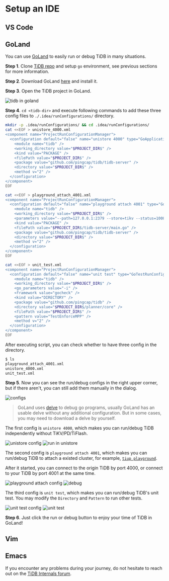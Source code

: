 # Setup an IDE

## VS Code

## GoLand

You can use [GoLand](https://www.jetbrains.com/go/) to easily run or debug TiDB in many situations.

**Step 1**. Clone [TiDB repo](https://github.com/pingcap/tidb) and setup `go` environment, see previous sections for more information.

**Step 2**. Download GoLand [here](https://www.jetbrains.com/go/download/) and install it.

**Step 3**. Open the TiDB project in GoLand.

![tidb in goland](https://user-images.githubusercontent.com/30543181/118812264-7fb9cc00-b8e0-11eb-8825-223afa93b2f0.png)

**Step 4**. `cd <tidb-dir>` and execute following commands to add these three config files to `./.idea/runConfigurations/` directory. 

```bash
mkdir -p .idea/runConfigurations/ && cd .idea/runConfigurations/
cat <<EOF > unistore_4000.xml
<component name="ProjectRunConfigurationManager">
  <configuration default="false" name="unistore 4000" type="GoApplicationRunConfiguration" factoryName="Go Application">
    <module name="tidb" />
    <working_directory value="$PROJECT_DIR$" />
    <kind value="PACKAGE" />
    <filePath value="$PROJECT_DIR$" />
    <package value="github.com/pingcap/tidb/tidb-server" />
    <directory value="$PROJECT_DIR$" />
    <method v="2" />
  </configuration>
</component>
EOF

cat <<EOF > playground_attach_4001.xml
<component name="ProjectRunConfigurationManager">
  <configuration default="false" name="playground attach 4001" type="GoApplicationRunConfiguration" factoryName="Go Application">
    <module name="tidb" />
    <working_directory value="$PROJECT_DIR$" />
    <parameters value="--path=127.0.0.1:2379 --store=tikv --status=10081 -P 4001 " />
    <kind value="PACKAGE" />
    <filePath value="$PROJECT_DIR$/tidb-server/main.go" />
    <package value="github.com/pingcap/tidb/tidb-server" />
    <directory value="$PROJECT_DIR$" />
    <method v="2" />
  </configuration>
</component>
EOF

cat <<EOF > unit_test.xml
<component name="ProjectRunConfigurationManager">
  <configuration default="false" name="unit test" type="GoTestRunConfiguration" factoryName="Go Test">
    <module name="tidb" />
    <working_directory value="$PROJECT_DIR$" />
    <go_parameters value="-i" />
    <framework value="gocheck" />
    <kind value="DIRECTORY" />
    <package value="github.com/pingcap/tidb" />
    <directory value="$PROJECT_DIR$/planner/core" />
    <filePath value="$PROJECT_DIR$" />
    <pattern value="TestEnforceMPP" />
    <method v="2" />
  </configuration>
</component>
EOF
```

After executing script, you can check whether to have three config in the directory. 
```bash
$ ls
playground_attach_4001.xml
unistore_4000.xml
unit_test.xml
```
**Step 5**. Now you can see the run/debug configs in the right upper corner, but if there aren't, you can still add them manually in the dialog.

![configs](https://user-images.githubusercontent.com/30543181/118766709-63ea0200-b8af-11eb-9176-bc3fb6f566d4.png)

> GoLand uses [delve](https://github.com/go-delve/delve) to debug go programs, usually GoLand has an usable delve without any additional configuration. But in some cases, you may need to download a delve by yourself.

The first config is `unistore 4000`, which makes you can run/debug TiDB independently without TiKV/PD/TiFlash.

![unistore config](https://user-images.githubusercontent.com/30543181/118766909-a4498000-b8af-11eb-8e20-9e2aff1a0b44.png) ![run in unistore](https://user-images.githubusercontent.com/30543181/118769645-f9d35c00-b8b2-11eb-9048-1b696ead2815.png)

The second config is `playground attach 4001`, which makes you can run/debug TiDB to attach a existed cluster, for example, [`tiup playground`](https://docs.pingcap.com/tidb/stable/tiup-playground).

After it started, you can connect to the origin TiDB by port 4000, or connect to your TiDB by port 4001 at the same time.

![playground attach config](https://user-images.githubusercontent.com/30543181/118767132-f38fb080-b8af-11eb-93cd-bdbe95ff2102.png) ![debug](https://user-images.githubusercontent.com/30543181/118771847-9860bc80-b8b5-11eb-856f-4b4f21d035de.png)

The third config is `unit test`, which makes you can run/debug TiDB's unit test. You may modify the `Directory` and `Pattern` to run other tests.

![unit test config](https://user-images.githubusercontent.com/30543181/118767852-dad3ca80-b8b0-11eb-86ae-306bd4a995bc.png) ![unit test](https://user-images.githubusercontent.com/30543181/118769164-7285e880-b8b2-11eb-923e-c3eaffcddfd6.png)

**Step 6**. Just click the run or debug button to enjoy your time of TiDB in GoLand!

## Vim

## Emacs

If you encounter any problems during your journey, do not hesitate to reach out on the [TiDB Internals forum](https://internals.tidb.io/).
